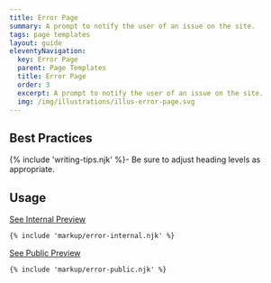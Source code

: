 ```yaml
---
title: Error Page
summary: A prompt to notify the user of an issue on the site.
tags: page templates
layout: guide
eleventyNavigation:
  key: Error Page
  parent: Page Templates
  title: Error Page
  order: 3
  excerpt: A prompt to notify the user of an issue on the site.
  img: /img/illustrations/illus-error-page.svg
---
```


## Best Practices

{% include 'writing-tips.njk' %}- Be sure to adjust heading levels as appropriate.

## Usage

<a class="btn btn-primary" href="/page-templates/error-page-internal/" target="_blank">See Internal Preview</a>

``` html
{% include 'markup/error-internal.njk' %}
```

<a class="btn btn-primary" href="/page-templates/error-page-public/" target="_blank">See Public Preview</a>

``` html
{% include 'markup/error-public.njk' %}
```
